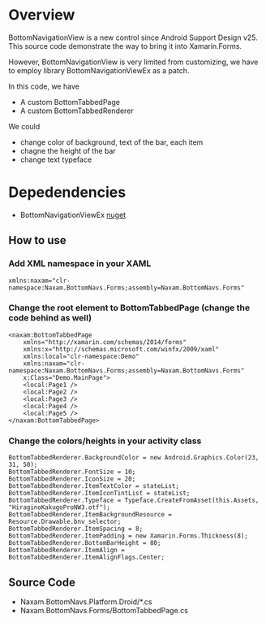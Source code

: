 # Overview

BottomNavigationView is a new control since Android Support Design v25.
This source code demonstrate the way to bring it into Xamarin.Forms.

However, BottomNavigationView is very limited from customizing, we have to employ library BottomNavigationViewEx as a patch.

In this code, we have
- A custom BottomTabbedPage
- A custom BottomTabbedRenderer

We could 
- change color of background, text of the bar, each item
- chagne the height of the bar
- change text typeface

# Depedendencies

- BottomNavigationViewEx [nuget](https://www.nuget.org/packages/Naxam.Ittianyu.BottomNavExtension/)

## How to use

### Add XML namespace in your XAML
```
xmlns:naxam="clr-namespace:Naxam.BottomNavs.Forms;assembly=Naxam.BottomNavs.Forms"
```

### Change the root element to BottomTabbedPage (change the code behind as well)
```
<naxam:BottomTabbedPage
    xmlns="http://xamarin.com/schemas/2014/forms"
    xmlns:x="http://schemas.microsoft.com/winfx/2009/xaml"
    xmlns:local="clr-namespace:Demo"
    xmlns:naxam="clr-namespace:Naxam.BottomNavs.Forms;assembly=Naxam.BottomNavs.Forms"
    x:Class="Demo.MainPage">
    <local:Page1 />
    <local:Page2 />
    <local:Page3 />
    <local:Page4 />
    <local:Page5 />
</naxam:BottomTabbedPage>
```

### Change the colors/heights in your activity class
```
BottomTabbedRenderer.BackgroundColor = new Android.Graphics.Color(23, 31, 50);
BottomTabbedRenderer.FontSize = 10;
BottomTabbedRenderer.IconSize = 20;
BottomTabbedRenderer.ItemTextColor = stateList;
BottomTabbedRenderer.ItemIconTintList = stateList;
BottomTabbedRenderer.Typeface = Typeface.CreateFromAsset(this.Assets, "HiraginoKakugoProNW3.otf");
BottomTabbedRenderer.ItemBackgroundResource = Resource.Drawable.bnv_selector;
BottomTabbedRenderer.ItemSpacing = 8;
BottomTabbedRenderer.ItemPadding = new Xamarin.Forms.Thickness(8);
BottomTabbedRenderer.BottomBarHeight = 80;
BottomTabbedRenderer.ItemAlign = BottomTabbedRenderer.ItemAlignFlags.Center;
```

## Source Code
- Naxam.BottomNavs.Platform.Droid/*.cs
- Naxam.BottomNavs.Forms/BottomTabbedPage.cs